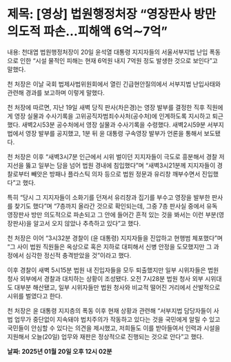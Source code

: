 # **제목: [영상] 법원행정처장 “영장판사 방만 의도적 파손…피해액 6억∼7억”**

  내용: 천대엽 법원행정처장이 20일 윤석열 대통령 지지자들의 서울서부지법 난입 폭동으로 인한 “시설 물적인 피해는 현재 6억원 내지 7억원 정도 발생한 것으로 보인다”고 말했다. 

천 처장은 이날 국회 법제사법위원회에서 열린 긴급현안질의에서 서부지법 난입사태와 관련해 경과를 보고하며 이렇게 말했다. 

천 처장에 따르면, 지난 19일 새벽 당직 판사(차은경)는 영장 발부를 결정한 직후 직원에게 영장 실물과 수사기록을 고위공직자범죄수사처(공수처)에 인계하도록 지시하고 퇴근했다. 새벽2시53분 공수처에서 영장 실물과 수사기록을 수령했다. 새벽2시59분 서부지법에서 영장 발부를 공지했고, 1분 뒤 윤 대통령 구속영장 발부가 언론을 통해서 보도됐다. 

천 처장은 이후 “새벽3시7분 인근에서 시위 벌이던 지지자들이 극도로 흥분해서 경찰 저지선을 뚫고 일부는 담을 넘어 법원 경내에 침입했다”며 “새벽3시21분께 지지자들이 경찰로부터 빼앗은 방패나 플라스틱 의자 등으로 법원 정문과 유리창 깨부수면서 진입했다”고 했다. 

특히 “당시 그 지지자들이 소화기를 던져서 유리창과 집기를 부수고 영장을 발부한 판사를 찾기도 했다”며 “7층까지 올라간 것으로 확인되는데, 그중 7층 판사실 중에서 유독 영장판사 방만 의도적으로 파손되고 그 안에 들어간 흔적 있는 것을 봐서는 이런 부분(영장판사)을 알고서 오지 않았나 추측하고 있다”고 했다. 

천 처장은 이어 “3시32분 경찰이 (윤 대통령) 지지자들을 진압하고 현행범 체포했다”며 “그 사이 법원 직원들은 옥상으로 혹은 지하로 대피해서 신병 안정을 도모했지만 그 과정에서 심각한 정신적 충격받았을 것”이라고 했다. 

이후 경찰이 새벽 5시15분 법원 내 진입자들을 모두 퇴출했지만 일부 시위자들은 법원 청사 외부에서 경찰과 대치하는 상황이 조성됐다. 오전 7시28분 법원 청사 외부 시위대도 대부분 해산됐고, 일부 시위자들만 법원 청사와 비교적 떨어진 거리에서 산발적으로 시위를 벌였다고 한다. 

천 처장은 윤 대통령 지지층의 폭동 이후 현재 상황과 관련해 “서부지법 담당자들이 사법 업무가 중단없이 지속돼야 법치주의가 작동하고 있다는 것을 국민에게 알릴 수 있고 국민들이 안심할 수 있다는 의견을 제시했고, 저희들도 이를 받아들여서 인력과 시설을 지원해서 오늘(20일) 업무와 재판은 정상적으로 진행되는 것으로 안다”고 했다.

  **날짜: 2025년 01월 20일 오후 12시 02분**
